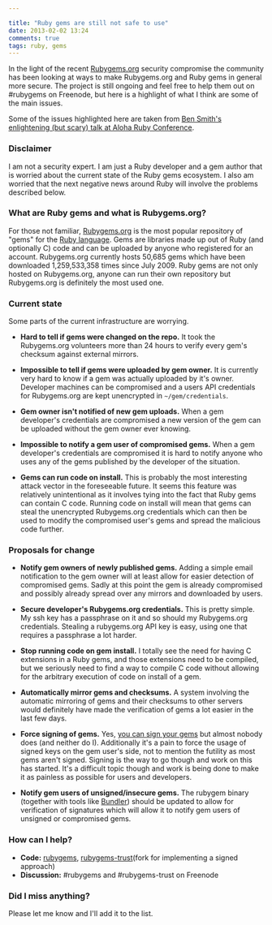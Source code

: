 ```yaml
---

title: "Ruby gems are still not safe to use"
date: 2013-02-02 13:24
comments: true
tags: ruby, gems
---
```


In the light of the recent [Rubygems.org](http://rubygems.org) security compromise the community has been looking at ways to make Rubygems.org and Ruby gems in general more secure. The project is still ongoing and feel free to help them out on #rubygems on Freenode, but here is a highlight of what I think are some of the main issues.

Some of the issues highlighted here are taken from [Ben Smith's enlightening (but scary) talk at Aloha Ruby Conference](http://www.youtube.com/watch?v=z-5bO0Q1J9s).

<!-- more -->

### Disclaimer

I am not a security expert. I am just a Ruby developer and a gem author that is worried about the current state of the Ruby gems ecosystem. I also am worried that the next negative news around Ruby will involve the problems described below.

### What are Ruby gems and what is Rubygems.org?

For those not familiar, [Rubygems.org](http://rubygems.org) is the most popular repository of "gems" for the [Ruby language](http://rubylang.org). Gems are libraries made up out of Ruby (and optionally C) code and can be uploaded by anyone who registered for an account. Rubygems.org currently hosts 50,685 gems which have been downloaded 1,259,533,358 times since July 2009. Ruby gems are not only hosted on Rubygems.org, anyone can run their own repository but Rubygems.org is definitely the most used one.

### Current state

Some parts of the current infrastructure are worrying.

* **Hard to tell if gems were changed on the repo.** It took the Rubygems.org volunteers more than 24 hours to verify every gem's checksum against external mirrors.

* **Impossible to tell if gems were uploaded by gem owner.** It is currently very hard to know if a gem was actually uploaded by it's owner. Developer machines can be compromised and a users API credentials for Rubygems.org are kept unencrypted in `~/gem/credentials`.

* **Gem owner isn't notified of new gem uploads.** When a gem developer's credentials are compromised a new version of the gem can be uploaded without the gem owner ever knowing.

* **Impossible to notify a gem user of compromised gems.** When a gem developer's credentials are compromised it is hard to notify anyone who uses any of the gems published by the developer of the situation.

* **Gems can run code on install.** This is probably the most interesting attack vector in the foreseeable future. It seems this feature was relatively unintentional as it involves tying into the fact that Ruby gems can contain C code. Running code on install will mean that gems can steal the unencrypted Rubygems.org credentials which can then be used to modify the compromised user's gems and spread the malicious code further.

### Proposals for change

* **Notify gem owners of newly published gems.** Adding a simple email notification to the gem owner will at least allow for easier detection of compromised gems. Sadly at this point the gem is already compromised and possibly already spread over any mirrors and downloaded by users.

* **Secure developer's Rubygems.org credentials.** This is pretty simple. My ssh key has a passphrase on it and so should my Rubygems.org credentials. Stealing a rubygems.org API key is easy, using one that requires a passphrase a lot harder.

* **Stop running code on gem install.** I totally see the need for having C extensions in a Ruby gems, and those extensions need to be compiled, but we seriously need to find a way to compile C code without allowing for the arbitrary execution of code on install of a gem.

* **Automatically mirror gems and checksums.**  A system involving the automatic mirroring of gems and their checksums to other servers would definitely have made the verification of gems a lot easier in the last few days.

* **Force signing of gems.** Yes, [you can sign your gems](http://docs.rubygems.org/read/chapter/21) but almost nobody does (and neither do I). Additionally it's a pain to force the usage of signed keys on the gem user's side, not to mention the futility as most gems aren't signed. Signing is the way to go though and work on this has started. It's a difficult topic though and work is being done to make it as painless as possible for users and developers.

* **Notify gem users of unsigned/insecure gems.** The rubygem binary (together with tools like [Bundler](http://gembundler.com/)) should be updated to allow for verification of signatures which will allow it to notify gem users of unsigned or compromised gems.

### How can I help?

* **Code:** [rubygems](https://github.com/rubygems), [rubygems-trust](https://github.com/rubygems-trust)(fork for implementing a signed approach)
* **Discussion:** #rubygems and #rubygems-trust on Freenode

### Did I miss anything?

Please let me know and I'll add it to the list.
